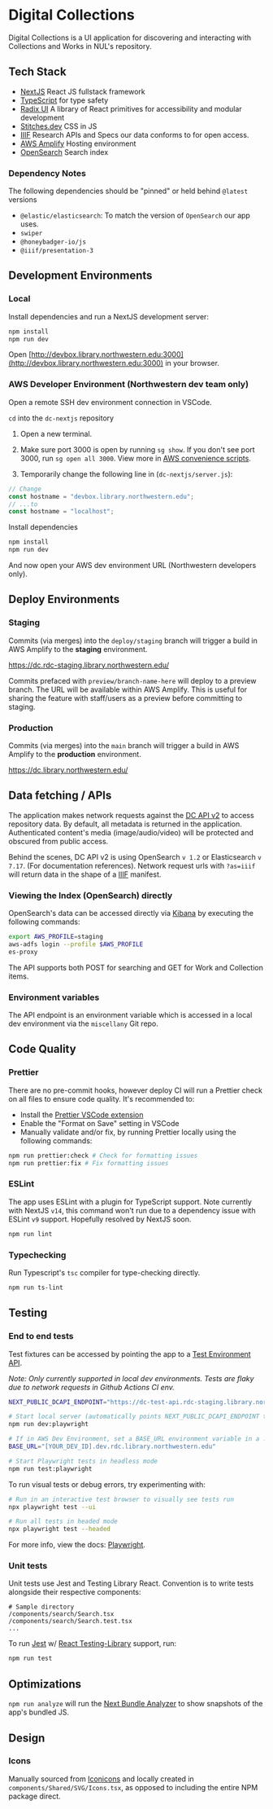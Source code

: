 # Digital Collections

Digital Collections is a UI application for discovering and interacting with Collections and Works in NUL's repository.

## Tech Stack

- [NextJS](https://nextjs.org/) React JS fullstack framework
- [TypeScript](https://www.typescriptlang.org/) for type safety
- [Radix UI](https://www.radix-ui.com/) A library of React primitives for accessibility and modular development
- [Stitches.dev](https://stitches.dev/) CSS in JS
- [IIIF](https://iiif.io/) Research APIs and Specs our data conforms to for open access.
- [AWS Amplify](https://aws.amazon.com/amplify/) Hosting environment
- [OpenSearch](https://opensearch.org/) Search index

### Dependency Notes

The following dependencies should be "pinned" or held behind `@latest` versions

- `@elastic/elasticsearch`: To match the version of `OpenSearch` our app uses.
- `swiper`
- `@honeybadger-io/js`
- `@iiif/presentation-3`

## Development Environments

### Local

Install dependencies and run a NextJS development server:

```bash
npm install
npm run dev
```

Open [http://devbox.library.northwestern.edu:3000](http://devbox.library.northwestern.edu:3000) in your browser.

### AWS Developer Environment (Northwestern dev team only)

Open a remote SSH dev environment connection in VSCode.

`cd` into the `dc-nextjs` repository

1. Open a new terminal.

2. Make sure port 3000 is open by running `sg show`. If you don't see port 3000, run `sg open all 3000`. View more in [AWS convenience scripts](https://github.com/nulib/aws-developer-environment#convenience-scripts).

3. Temporarily change the following line in (`dc-nextjs/server.js`):

```js
// Change
const hostname = "devbox.library.northwestern.edu";
// ...to
const hostname = "localhost";
```

Install dependencies

```bash
npm install
npm run dev
```

And now open your AWS dev environment URL (Northwestern developers only).

## Deploy Environments

### Staging

Commits (via merges) into the `deploy/staging` branch will trigger a build in AWS Amplify to the **staging** environment.

https://dc.rdc-staging.library.northwestern.edu/

Commits prefaced with `preview/branch-name-here` will deploy to a preview branch. The URL will be available within AWS Amplify. This is useful for sharing the feature with staff/users as a preview before committing to staging.

### Production

Commits (via merges) into the `main` branch will trigger a build in AWS Amplify to the **production** environment.

https://dc.library.northwestern.edu/

## Data fetching / APIs

The application makes network requests against the [DC API v2](https://github.com/nulib/dc-api-v2) to access repository data. By default, all metadata is returned in the application. Authenticated content's media (image/audio/video) will be protected and obscured from public access.

Behind the scenes, DC API v2 is using OpenSearch `v 1.2` or Elasticsearch `v 7.17`. (For documentation references). Network request urls with `?as=iiif` will return data in the shape of a [IIIF](https://iiif.io/) manifest.

### Viewing the Index (OpenSearch) directly

OpenSearch's data can be accessed directly via [Kibana](https://www.elastic.co/kibana/) by executing the following commands:

```bash
export AWS_PROFILE=staging
aws-adfs login --profile $AWS_PROFILE
es-proxy
```

The API supports both POST for searching and GET for Work and Collection items.

### Environment variables

The API endpoint is an environment variable which is accessed in a local dev environment via the `miscellany` Git repo.

## Code Quality

### Prettier

There are no pre-commit hooks, however deploy CI will run a Prettier check on all files to ensure code quality. It's recommended to:

- Install the [Prettier VSCode extension](https://marketplace.visualstudio.com/items?itemName=esbenp.prettier-vscode)
- Enable the "Format on Save" setting in VSCode
- Manually validate and/or fix, by running Prettier locally using the following commands:

```bash
npm run prettier:check # Check for formatting issues
npm run prettier:fix # Fix formatting issues
```

### ESLint

The app uses ESLint with a plugin for TypeScript support. Note currently with NextJS `v14`, this command won't run due to a dependency issue with ESLint `v9` support. Hopefully resolved by NextJS soon.

```bash
npm run lint
```

### Typechecking

Run Typescript's `tsc` compiler for type-checking directly.

```bash
npm run ts-lint
```

## Testing

### End to end tests

Test fixtures can be accessed by pointing the app to a [Test Environment API](https://github.com/nulib/dc-test-environment).

_Note: Only currently supported in local dev environments. Tests are flaky due to network requests in Github Actions CI env._

```bash
NEXT_PUBLIC_DCAPI_ENDPOINT="https://dc-test-api.rdc-staging.library.northwestern.edu/api/v2"
```

```bash
# Start local server (automatically points NEXT_PUBLIC_DCAPI_ENDPOINT to the test data API)
npm run dev:playwright

# If in AWS Dev Environment, set a BASE_URL environment variable in a .env.local file
BASE_URL="[YOUR_DEV_ID].dev.rdc.library.northwestern.edu"

# Start Playwright tests in headless mode
npm run test:playwright
```

To run visual tests or debug errors, try experimenting with:

```bash
# Run in an interactive test browser to visually see tests run
npx playwright test --ui

# Run all tests in headed mode
npx playwright test --headed
```

For more info, view the docs: [Playwright](https://playwright.dev/).

### Unit tests

Unit tests use Jest and Testing Library React. Convention is to write tests alongside their respective components:

```
# Sample directory
/components/search/Search.tsx
/components/search/Search.test.tsx
...
```

To run [Jest](https://jestjs.io/) w/ [React Testing-Library](https://testing-library.com/docs/react-testing-library/intro/) support, run:

```bash
npm run test
```

## Optimizations

`npm run analyze` will run the [Next Bundle Analyzer](https://github.com/vercel/next.js/tree/canary/packages/next-bundle-analyzer) to show snapshots of the app's bundled JS.

## Design

### Icons

Manually sourced from [Iconicons](https://ionic.io/ionicons) and locally created in `components/Shared/SVG/Icons.tsx`, as opposed to including the entire NPM package direct.
